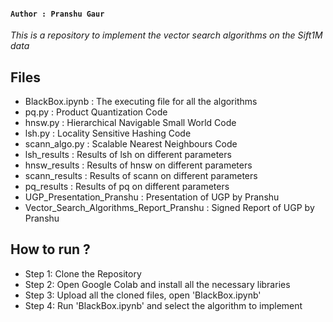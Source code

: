 #### `Author : Pranshu Gaur`
_This is a repository to implement the vector search algorithms on the Sift1M data_

## Files 
* BlackBox.ipynb : The executing file for all the algorithms 
* pq.py : Product Quantization Code 
* hnsw.py : Hierarchical Navigable Small World Code 
* lsh.py : Locality Sensitive Hashing Code 
* scann_algo.py : Scalable Nearest Neighbours Code 
* lsh_results : Results of lsh on different parameters
* hnsw_results : Results of hnsw on different parameters
* scann_results : Results of scann on different parameters 
* pq_results : Results of pq on different parameters 
* UGP_Presentation_Pranshu : Presentation of UGP by Pranshu 
* Vector_Search_Algorithms_Report_Pranshu : Signed Report of UGP by Pranshu 

## How to run ?
* Step 1: Clone the Repository
* Step 2: Open Google Colab and install all the necessary libraries
* Step 3: Upload all the cloned files, open 'BlackBox.ipynb'
* Step 4: Run 'BlackBox.ipynb' and select the algorithm to implement
